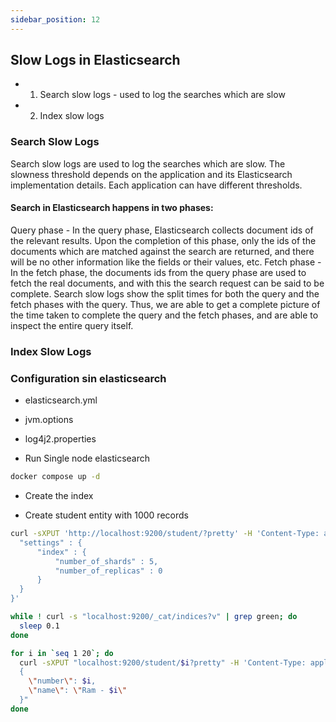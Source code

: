 ```yaml
---
sidebar_position: 12
---
```

## Slow Logs in Elasticsearch
- 1. Search slow logs - used to log the searches which are slow
- 2. Index slow logs

### Search Slow Logs

Search slow logs are used to log the searches which are slow. The slowness threshold depends on the application and its Elasticsearch implementation details. Each application can have different thresholds.

#### Search in Elasticsearch happens in two phases:

Query phase - In the query phase, Elasticsearch collects document ids of the relevant results. Upon the completion of this phase, only the ids of the documents which are matched against the search are returned, and there will be no other information like the fields or their values, etc.
Fetch phase - In the fetch phase, the documents ids from the query phase are used to fetch the real documents, and with this the search request can be said to be complete.
Search slow logs show the split times for both the query and the fetch phases with the query. Thus, we are able to get a complete picture of the time taken to complete the query and the fetch phases, and are able to inspect the entire query itself.

### Index Slow Logs

### Configuration sin elasticsearch

- elasticsearch.yml
- jvm.options
- log4j2.properties

- Run Single node elasticsearch

```bash
docker compose up -d 
```

- Create the index

- Create student entity with 1000 records 

```bash
curl -sXPUT 'http://localhost:9200/student/?pretty' -H 'Content-Type: application/json' -d '{
  "settings" : {
      "index" : {
          "number_of_shards" : 5,
          "number_of_replicas" : 0
      }
  }
}'

while ! curl -s "localhost:9200/_cat/indices?v" | grep green; do
  sleep 0.1
done

for i in `seq 1 20`; do
  curl -sXPUT "localhost:9200/student/$i?pretty" -H 'Content-Type: application/json' -d "
  {
    \"number\": $i,
    \"name\": \"Ram - $i\"
  }"
done
```

